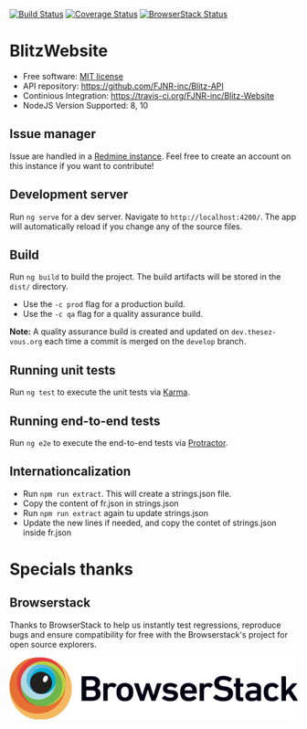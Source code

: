 [![Build Status](https://travis-ci.org/FJNR-inc/Blitz-Website.svg?branch=master)](https://travis-ci.org/FJNR-inc/Blitz-Website)
[![Coverage Status](https://coveralls.io/repos/github/FJNR-inc/Blitz-Website/badge.svg?branch=master)](https://coveralls.io/github/FJNR-inc/Blitz-Website?branch=master)
[![BrowserStack Status](https://www.browserstack.com/automate/badge.svg?badge_key=rsLVqzB12n8o1kFsKrUD)](https://www.browserstack.com/automate/public-build/rsLVqzB12n8o1kFsKrUD)

# BlitzWebsite

 - Free software: [MIT license](https://github.com/FJNR-inc/Blitz-Website/blob/master/LICENSE)
 - API repository: https://github.com/FJNR-inc/Blitz-API
 - Continious Integration: https://travis-ci.org/FJNR-inc/Blitz-Website
 - NodeJS Version Supported: 8, 10

## Issue manager 

Issue are handled in a [Redmine instance](https://genielibre.com/projects/blitz-paradisio). 
Feel free to create an account on this instance if you want to contribute!

## Development server

Run `ng serve` for a dev server. Navigate to `http://localhost:4200/`. The app will automatically reload if you change any of the source files.

## Build

Run `ng build` to build the project. The build artifacts will be stored in the `dist/` directory. 

 - Use the `-c prod` flag for a production build.
 - Use the `-c qa` flag for a quality assurance build.

**Note:** A quality assurance build is created and updated on `dev.thesez-vous.org` each time a commit is merged on the `develop` branch. 

## Running unit tests

Run `ng test` to execute the unit tests via [Karma](https://karma-runner.github.io).

## Running end-to-end tests

Run `ng e2e` to execute the end-to-end tests via [Protractor](http://www.protractortest.org/).

## Internationcalization

 - Run `npm run extract`. This will create a strings.json file.  
 - Copy the content of fr.json in strings.json  
 - Run `npm run extract` again tu update strings.json
 - Update the new lines if needed, and copy the contet of strings.json inside fr.json

# Specials thanks

## Browserstack

Thanks to BrowserStack to help us instantly test regressions, 
reproduce bugs and ensure compatibility for free with the Browserstack's project 
for open source explorers. 

[![Browserstack Logo](Browserstack-logo.png)](https://browserstack.com)



